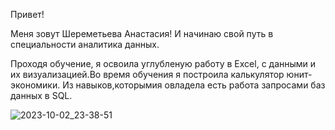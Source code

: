 Привет!

Меня зовут Шереметьева Анастасия! И начинаю свой путь в специальности аналитика данных.

Проходя обучение, я освоила углубленую работу в Excel, с данными и их визуализацией.Во время обучения я построила калькулятор юнит-экономики.
Из навыков,которымия овладела есть работа запросами баз данных в SQL.


![2023-10-02_23-38-51](https://github.com/Anastasia2294/Anastasia-/assets/146430640/b80d8099-a174-48c4-8973-8226df79b259)
